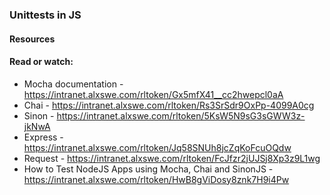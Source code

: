 ### Unittests in JS

#### Resources

#### Read or watch:

* Mocha documentation -https://intranet.alxswe.com/rltoken/Gx5mfX41__cc2hwepcl0aA
* Chai - https://intranet.alxswe.com/rltoken/Rs3SrSdr9OxPp-4099A0cg
* Sinon - https://intranet.alxswe.com/rltoken/5KsW5N9sG3sGWW3z-jkNwA
* Express - https://intranet.alxswe.com/rltoken/Jq58SNUh8jcZqKoFcuOQdw
* Request - https://intranet.alxswe.com/rltoken/FcJfzr2jUJSj8Xp3z9L1wg
* How to Test NodeJS Apps using Mocha, Chai and SinonJS - https://intranet.alxswe.com/rltoken/HwB8gViDosy8znk7H9i4Pw

